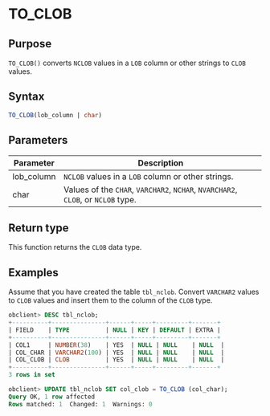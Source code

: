 # TO_CLOB

## Purpose

`TO_CLOB()` converts `NCLOB` values in a `LOB` column or other strings to `CLOB` values.

## Syntax

```sql
TO_CLOB(lob_column | char)
```

## Parameters

| Parameter | Description |
|------------|-----------------------------------------------------------------|
| lob_column | `NCLOB` values in a `LOB` column or other strings.  |
| char | Values of the `CHAR`, `VARCHAR2`, `NCHAR`, `NVARCHAR2`, `CLOB`, or `NCLOB` type.  |

## Return type

This function returns the `CLOB` data type.

## Examples

Assume that you have created the table `tbl_nclob`. Convert `VARCHAR2` values to `CLOB` values and insert them to the column of the `CLOB` type.

```sql
obclient> DESC tbl_nclob;
+----------+---------------+------+-----+---------+-------+
| FIELD    | TYPE          | NULL | KEY | DEFAULT | EXTRA |
+----------+---------------+------+-----+---------+-------+
| COL1     | NUMBER(38)    | YES  | NULL | NULL    | NULL  |
| COL_CHAR | VARCHAR2(100) | YES  | NULL | NULL    | NULL  |
| COL_CLOB | CLOB          | YES  | NULL | NULL    | NULL  |
+----------+---------------+------+-----+---------+-------+
3 rows in set

obclient> UPDATE tbl_nclob SET col_clob = TO_CLOB (col_char);
Query OK, 1 row affected
Rows matched: 1  Changed: 1  Warnings: 0
```
